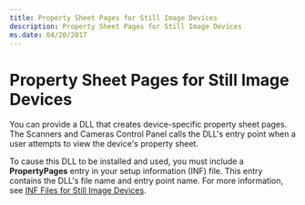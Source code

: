 ```yaml
---
title: Property Sheet Pages for Still Image Devices
description: Property Sheet Pages for Still Image Devices
ms.date: 04/20/2017
---
```


# Property Sheet Pages for Still Image Devices





You can provide a DLL that creates device-specific property sheet pages. The Scanners and Cameras Control Panel calls the DLL's entry point when a user attempts to view the device's property sheet.

To cause this DLL to be installed and used, you must include a **PropertyPages** entry in your setup information (INF) file. This entry contains the DLL's file name and entry point name. For more information, see [INF Files for Still Image Devices](inf-files-for-still-image-devices.md).

 

 




